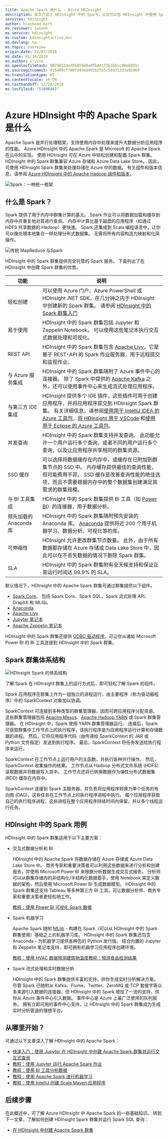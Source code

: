 ```yaml
---
title: Apache Spark 是什么 - Azure HDInsight
description: 本文介绍了 HDInsight 中的 Spark，以及可以在 HDInsight 中使用 Spark 群集的不同方案。
services: hdinsight
author: hrasheed-msft
ms.reviewer: jasonh
ms.service: hdinsight
ms.custom: hdinsightactive,mvc
ms.devlang: na
ms.topic: overview
origin.date: 12/07/2018
ms.date: 01/14/2019
ms.author: v-yiso
ms.openlocfilehash: 90298534ed95059d0a0fb441ffb3b5cc98e6855c
ms.sourcegitcommit: d15400cf780fd494d491b2fe1c56e312d3a95969
ms.translationtype: HT
ms.contentlocale: zh-CN
ms.lasthandoff: 12/28/2018
ms.locfileid: "53806491"
---
```

# <a name="what-is-apache-spark-in-azure-hdinsight"></a>Azure HDInsight 中的 Apache Spark 是什么

Apache Spark 是并行处理框架，支持使用内存中处理来提升大数据分析应用程序的性能。 Azure HDInsight 中的 Apache Spark 是 Microsoft 的 Apache Spark 在云中的实现。 使用 HDInsight 可在 Azure 中轻松创建和配置 Spark 群集。 HDInsight 中的 Spark 群集兼容 Azure 存储和 Azure Data Lake Store。 因此，可使用 HDInsight Spark 群集来处理存储在 Azure 中的数据。 有关组件和版本信息，请参阅 [Azure HDInsight 中的 Apache Hadoop 组件和版本](../hdinsight-component-versioning.md)。

![Spark：一种统一框架](./media/apache-spark-overview/hdinsight-spark-overview.png)


## <a name="what-is-spark"></a>什么是 Spark？

Spark 提供了用于内存中群集计算的基元。 Spark 作业可以将数据加载和缓存到内存中并重复地对其进行查询。 内存中计算比基于磁盘的应用程序（如通过 HDFS 共享数据的 Hadoop）更快速。 Spark 还集成到 Scala 编程语言中，让你可以像处理本地集合一样处理分布式数据集。 无需将所有内容构造为映射和化简操作。

![传统 MapReduce 与Spark](./media/apache-spark-overview/mapreduce-vs-spark.png)

HDInsight 中的 Spark 群集提供完全托管的 Spark 服务。 下面列出了在 HDInsight 中创建 Spark 群集的优势。

| 功能 | 说明 |
| --- | --- |
| 轻松创建 |可以使用 Azure 门户、Azure PowerShell 或 HDInsight .NET SDK，在几分钟之内于 HDInsight 中创建新的 Spark 群集。 请参阅 [HDInsight 中的 Spark 群集入门](apache-spark-jupyter-spark-sql.md) |
| 易于使用 |HDInsight 中的 Spark 群集包括 Jupyter 和 Zeppelin Notebook。 可以使用这些笔记本执行交互式数据处理和可视化。|
| REST API |HDInsight 中的 Spark 群集包含 [Apache Livy](https://github.com/cloudera/hue/tree/master/apps/spark/java#welcome-to-livy-the-rest-spark-server)，它是基于 REST-API 的 Spark 作业服务器，用于远程提交和监视作业。 |
| 与 Azure 服务集成 |HDInsight 中的 Spark 群集随附了 Azure 事件中心的连接器。 除了 Spark 中提供的 [Apache Kafka](http://kafka.apache.org/) 之外，还可以使用事件中心来生成流式处理应用程序。 |
| 与第三方 IDE 集成 | HDInsight 提供多个 IDE 插件，这些插件可用于创建应用程序，并将应用程序提交到 HDInsight Spark 群集。 有关详细信息，请参阅[使用用于 IntelliJ IDEA 的 Azure 工具包](apache-spark-intellij-tool-plugin.md)、[将 HDInsight 用于 VSCode](../hdinsight-for-vscode.md) 和[使用用于 Eclipse 的 Azure 工具包](apache-spark-eclipse-tool-plugin.md)。|
| 并发查询 |HDInsight 中的 Spark 群集支持并发查询。 此功能允许一个用户运行多个查询，或者不同的用户运行多个查询，以及让应用程序共享相同的群集资源。 |
| SSD 缓存 |可以选择将数据缓存在内存中，或缓存在已附加到群集节点的 SSD 中。 内存缓存提供最佳的查询性能，但可能费用不菲。 SSD 缓存是改善查询性能的绝佳选项，而且不需要根据内存中的整个数据集创建满足其需求的群集规模。 |
| 与 BI 工具集成 |HDInsight 中的 Spark 群集提供 BI 工具（如 [Power BI](http://www.powerbi.com/)）的连接器，用于数据分析。 |
| 预先加载的 Anaconda 库 |HDInsight 中的 Spark 群集随附预先安装的 Anaconda 库。 [Anaconda](http://docs.continuum.io/anaconda/) 提供将近 200 个用于机器学习、数据分析、可视化等的库。 |
| 可伸缩性 | HDInsight 允许更改群集节点数量。 此外，由于所有数据都存储在 Azure 存储或 Data Lake Store 中，因此可以在不丢失数据的情况下删除 Spark 群集。 |
| SLA |HDInsight 中的 Spark 群集附有全天候支持和保证正常运行时间达 99.9% 的 SLA。 |

默认情况下，HDInsight 中的 Apache Spark 群集可通过群集提供以下组件。

* [Spark Core](https://spark.apache.org/docs/1.5.1/)。 包括 Spark Core、Spark SQL、Spark 流式处理 API、GraphX 和 MLlib。
* [Anaconda](http://docs.continuum.io/anaconda/)
* [Apache Livy](https://github.com/cloudera/hue/tree/master/apps/spark/java#welcome-to-livy-the-rest-spark-server)
* [Jupyter 笔记本](https://jupyter.org)
* [Apache Zeppelin 笔记本](http://zeppelin-project.org/)

HDInsight 中的 Spark 群集还提供 [ODBC 驱动程序](https://go.microsoft.com/fwlink/?LinkId=616229)，可让你从诸如 Microsoft Power BI 的 BI 工具连接到 HDInsight 中的 Spark 群集。

## <a name="spark-cluster-architecture"></a>Spark 群集体系结构

![HDInsight Spark 的体系结构](./media/apache-spark-overview/spark-architecture.png)

了解 Spark 在 HDInsight 群集上的运行方式后，即可轻松了解 Spark 的组件。

Spark 应用程序在群集上作为一组独立的进程运行，由主要程序（称为驱动器程序）中的 SparkContext 对象加以协调。

SparkContext 可连接到多种类型的群集管理器，因而可跨应用程序分配资源。 这些群集管理器包括 [Apache Mesos](http://mesos.apache.org/)、[Apache Hadoop YARN](https://hadoop.apache.org/docs/current/hadoop-yarn/hadoop-yarn-site/YARN.html) 或 Spark 群集管理器。 在 HDInsight 中，Spark 使用 YARN 群集管理器运行。 连接后，Spark 可获取群集中工作节点上的执行程序，该执行程序是为应用程序运行计算和存储数据的进程。 然后，它将应用程序代码（由传递给 SparkContext 的 JAR 或 Python 文件指定）发送到执行程序。 最后，SparkContext 将任务发送给执行程序来运行。

SparkContext 在工作节点上运行用户的主函数，并执行各种并行操作。 然后，SparkContext 收集操作的结果。 工作节点从 Hadoop 分布式文件系统 (HDFS) 读取数据并将数据写入其中。 工作节点还将已转换数据作为弹性分布式数据集 (RDD) 缓存在内存中。

SparkContext 连接到 Spark 主服务器，并负责将应用程序转换为单个任务的有向图 (DAG)，这些任务在工作节点上的执行程序进程中执行。 每个应用程序获取自己的执行程序进程，这些进程在整个应用程序持续时间内保留，并以多个线程运行任务。

## <a name="spark-in-hdinsight-use-cases"></a>HDInsight 中的 Spark 用例

HDInsight 中的 Spark 群集适用于以下主要方案：

- 交互式数据分析和 BI

    HDInsight 中的 Apache Spark 将数据存储在 Azure 存储或 Azure Data Lake Store 中。 商务专家和重要决策者可以利用这些数据来进行分析和创建报告，并使用 Microsoft Power BI 来根据分析数据生成交互式报告。 分析师可以从群集存储内的非结构化/半结构化数据着手，使用 Notebook 来定义数据的架构，然后使用 Microsoft Power BI 生成数据模型。 HDInsight 中的 Spark 群集还支持 Tableau 等多种第三方 BI 工具，可让数据分析师、商务专家和重要决策者更轻松地工作。

    [教程：使用 Power BI 可视化 Spark 数据](apache-spark-use-bi-tools.md)
    
- Spark 机器学习

    Apache Spark 随附 [MLlib](http://spark.apache.org/mllib/) - 构建在 Spark（可以从 HDInsight 中的 Spark 群集使用）基础之上的机器学习库。 HDInsight 中的 Spark 群集还包含 Anaconda - 为机器学习提供各种包的 Python 发行版。 结合内置的 Jupyter 和 Zeppelin 笔记本支持，即可拥有机器学习应用程序创建环境。

    [教程：使用 HVAC 数据预测建筑物温度](apache-spark-ipython-notebook-machine-learning.md)[教程：预测食品检测结果](apache-spark-machine-learning-mllib-ipython.md)    
- Spark 流式处理和实时数据分析

    HDInsight 中的 Spark 群集提供丰富的支持，供你生成实时分析解决方案。 尽管 Spark 已随附从 Kafka、Flume、Twitter、ZeroMQ 或 TCP 套接字等众多来源引入数据的连接器，但 HDInsight 中的 Spark 增加了一流的支持，供你从 Azure 事件中心引入数据。 事件中心是 Azure 上最广泛使用的队列服务。 拥有立即可用的事件中心支持，让 HDInsight 中的 Spark 群集成为生成实时分析管道的理想平台。

## <a name="where-do-i-start"></a>从哪里开始？

可通过以下文章深入了解 HDInsight 中的 Apache Spark：

- [快速入门：使用 Jupyter 在 HDInsight 中创建 Apache Spark 群集并运行交互式查询](./apache-spark-jupyter-spark-sql.md)
- [教程：使用 Jupyter 运行 Apache Spark 作业](./apache-spark-load-data-run-query.md)
- [教程：使用 BI 工具分析数据](./apache-spark-use-bi-tools.md)
- [教程：使用 Apache Spark 进行机器学习](./apache-spark-ipython-notebook-machine-learning.md)
- [教程：使用 IntelliJ 创建 Scala Maven 应用程序](./apache-spark-create-standalone-application.md)

## <a name="next-steps"></a>后续步骤

在此概述中，可了解 Azure HDInsight 中 Apache Spark 的一些基础知识。 转到下一文章，了解如何创建 HDInsight Spark 群集并运行 Spark SQL 查询：

- [在 HDInsight 中创建 Apache Spark 群集](./apache-spark-jupyter-spark-sql.md)
